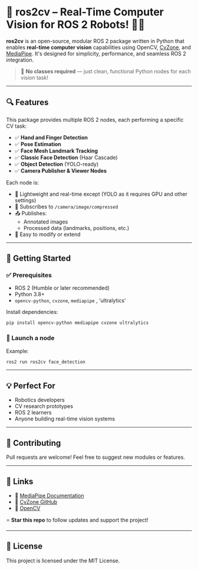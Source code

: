 # 🚀 ros2cv – Real-Time Computer Vision for ROS 2 Robots! 🎥🤖

**ros2cv** is an open-source, modular ROS 2 package written in Python that enables **real-time computer vision** capabilities using OpenCV, [CvZone](https://github.com/cvzone/cvzone), and [MediaPipe](https://mediapipe.dev/). It's designed for simplicity, performance, and seamless ROS 2 integration.

> 🧠 **No classes required** — just clean, functional Python nodes for each vision task!

---

## 🔍 Features

This package provides multiple ROS 2 nodes, each performing a specific CV task:

- ✅ **Hand and Finger Detection**
- ✅ **Pose Estimation**
- ✅ **Face Mesh Landmark Tracking**
- ✅ **Classic Face Detection** (Haar Cascade)
- ✅ **Object Detection** (YOLO-ready)
- ✅ **Camera Publisher & Viewer Nodes**

Each node is:
- 🧵 Lightweight and real-time except (YOLO as it requires GPU and other settings)
- 🔄 Subscribes to `/camera/image/compressed`
- 📤 Publishes:
  - Annotated images
  - Processed data (landmarks, positions, etc.)
- 🧩 Easy to modify or extend

---

## 📖 Getting Started

### ✅ Prerequisites
- ROS 2 (Humble or later recommended)
- Python 3.8+
- `opencv-python`, `cvzone`, `mediapipe` , 'ultralytics'

Install dependencies:
```bash
pip install opencv-python mediapipe cvzone ultralytics
```

### 🚀 Launch a node
Example:
```bash
ros2 run ros2cv face_detection
```

---

## 💡 Perfect For
- Robotics developers
- CV research prototypes
- ROS 2 learners
- Anyone building real-time vision systems

---

## 🙌 Contributing

Pull requests are welcome! Feel free to suggest new modules or features.

---

## 🔗 Links

- 📘 [MediaPipe Documentation](https://mediapipe.dev/)
- 🧰 [CvZone GitHub](https://github.com/cvzone/cvzone)
- 📸 [OpenCV](https://opencv.org/)

⭐️ **Star this repo** to follow updates and support the project!

---

## 📜 License
This project is licensed under the MIT License.
